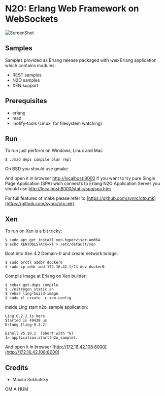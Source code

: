 N2O: Erlang Web Framework on WebSockets
=======================================

![ScreenShot](http://synrc.com/images/n2o_sample_screen.png)

Samples
-------

Samples provided as Erlang release packaged
with *web* Erlang application which contains modules:

* REST samples
* N2O samples
* XEN support

Prerequisites
-------------

* erlang
* mad
* inotify-tools (Linux, for filesystem watching)

Run
---

To run just perform on Windows, Linux and Mac

    $ ./mad deps compile plan repl

On BSD you should use gmake

And open it in browser [http://localhost:8000](http://localhost:8000)
If you want to try pure Single Page Application (SPA) wich
connects to Erlang N2O Application Server you should use
[http://localhost:8000/static/spa/spa.htm](http://localhost:8000/static/spa/spa.htm)

For full features of make please refer to [https://github.com/synrc/otp.mk](https://github.com/synrc/otp.mk)

Xen
---

To run on Xen is a bit tricky:

    $ sudo apt-get install xen-hypervisor-amd64
    $ echo XENTOOLSTACK=xl > /etc/default/xen

Boot into Xen 4.2 Domain-0 and create network bridge:

    $ sudo brctl addbr docker0
    $ sudo ip addr add 172.16.42.1/24 dev docker0

Compile Image at Erlang on Xen builder:

    $ rebar get-deps compile
    $ ./nitrogen_static.sh
    $ rebar ling-build-image
    $ sudo xl create -c xen.config

Inside Ling start n2o_sample application:

    Ling 0.2.2 is here
    Started in 49438 us
    Erlang [ling-0.2.2]

    Eshell V5.10.2  (abort with ^G)
    1> application:start(n2o_sample).

And open it in browser [http://172.16.42.108:8000](http://172.16.42.108:8000)

Credits
-------

* Maxim Sokhatsky

OM A HUM
